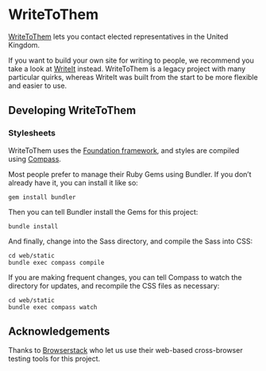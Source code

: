 # WriteToThem

[WriteToThem](https://www.writetothem.com/) lets you contact elected
representatives in the United Kingdom.

If you want to build your own site for writing to people, we recommend you take
a look at [WriteIt](https://github.com/ciudadanointeligente/write-it) instead.
WriteToThem is a legacy project with many particular quirks, whereas WriteIt was
built from the start to be more flexible and easier to use.

## Developing WriteToThem

### Stylesheets

WriteToThem uses the [Foundation framework](http://foundation.zurb.com/),
and styles are compiled using [Compass](http://compass-style.org/).

Most people prefer to manage their Ruby Gems using Bundler. If you don’t
already have it, you can install it like so:

    gem install bundler

Then you can tell Bundler install the Gems for this project:

    bundle install

And finally, change into the Sass directory, and compile the Sass into CSS:

    cd web/static
    bundle exec compass compile

If you are making frequent changes, you can tell Compass to watch the
directory for updates, and recompile the CSS files as necessary:

    cd web/static
    bundle exec compass watch

## Acknowledgements

Thanks to [Browserstack](https://www.browserstack.com/) who let us use their
web-based cross-browser testing tools for this project.

